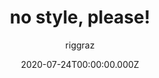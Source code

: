 ---
title: no style, please!
github: https://github.com/riggraz/no-style-please
demo: https://riggraz.dev/no-style-please/
author: riggraz
date: 2020-07-24T00:00:00.000Z
ssg:
  - Jekyll
cms:
  - Markdown
category:
  - Blog
  - Portfolio
description: A (nearly) no-CSS, fast, minimalist Jekyll theme.
draft: true
publish_date: '2020-07-10T12:23:19Z'
update_date: '2021-07-08T18:21:44Z'
github_star: 618
github_fork: 338
---